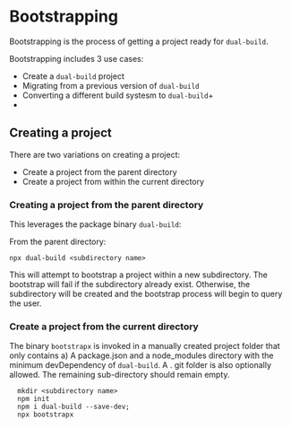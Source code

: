 # Bootstrapping

Bootstrapping is the process of getting a project ready for `dual-build`. 

Bootstrapping includes 3 use cases:
- Create a `dual-build` project
- Migrating from a previous version of `dual-build`
- Converting a different build systesm to `dual-build`+
- 
## Creating a project

There are two variations on creating a project:

- Create a project from the parent directory
- Create a project from within the current directory

### Creating a project from the parent directory

This leverages the package binary `dual-build`:

From the parent directory:

````
npx dual-build <subdirectory name> 
````

This will attempt to bootstrap a project within a new subdirectory.  The bootstrap will fail if 
the subdirectory already exist.  Otherwise, the subdirectory will be created and the bootstrap 
process will begin to query the user.

### Create a project from the current directory

The binary `bootstrapx` is invoked in a manually created project folder that only contains a) A 
package.json and a node_modules directory with the minimum devDependency of `dual-build`.  A .
git folder is also optionally allowed.  The remaining sub-directory should remain empty.

````
  mkdir <subdirectory name>
  npm init
  npm i dual-build --save-dev;
  npx bootstrapx
````
